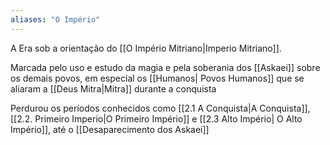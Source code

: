 ```yaml
---
aliases: "O Império"
---
```


A Era sob a orientação do [[O Império Mitriano|Imperio Mitriano]].

Marcada pelo uso e estudo da magia e pela soberania dos [[Askaei]] sobre os demais povos, em especial os [[Humanos| Povos Humanos]] que se aliaram a [[Deus Mitra|Mitra]] durante a conquista 

Perdurou os períodos conhecidos como [[2.1 A Conquista|A Conquista]], [[2.2. Primeiro Imperio|O Primeiro Império]] e  [[2.3 Alto Império| O Alto Império]], até o [[Desaparecimento dos Askaei]]